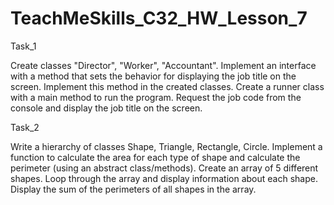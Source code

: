 # TeachMeSkills_C32_HW_Lesson_7
Task_1

Create classes "Director", "Worker", "Accountant". Implement an interface with a method that sets the behavior for displaying the job title on the screen. Implement this method in the created classes. Create a runner class with a main method to run the program. Request the job code from the console and display the job title on the screen.

Task_2

Write a hierarchy of classes Shape, Triangle, Rectangle, Circle. Implement a function to calculate the area for each type of shape and calculate the perimeter (using an abstract class/methods). Create an array of 5 different shapes. Loop through the array and display information about each shape. Display the sum of the perimeters of all shapes in the array.

